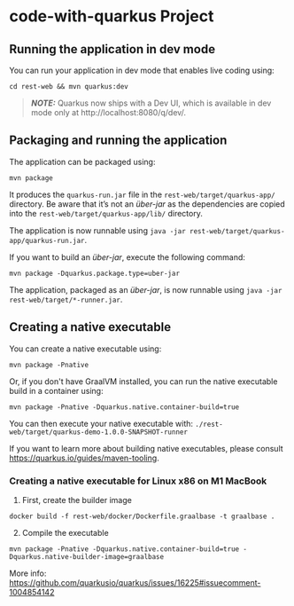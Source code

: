 # code-with-quarkus Project

## Running the application in dev mode

You can run your application in dev mode that enables live coding using:
```shell script
cd rest-web && mvn quarkus:dev
```

> **_NOTE:_**  Quarkus now ships with a Dev UI, which is available in dev mode only at http://localhost:8080/q/dev/.

## Packaging and running the application

The application can be packaged using:
```shell script
mvn package
```
It produces the `quarkus-run.jar` file in the `rest-web/target/quarkus-app/` directory.
Be aware that it’s not an _über-jar_ as the dependencies are copied into the `rest-web/target/quarkus-app/lib/` directory.

The application is now runnable using `java -jar rest-web/target/quarkus-app/quarkus-run.jar`.

If you want to build an _über-jar_, execute the following command:
```shell script
mvn package -Dquarkus.package.type=uber-jar
```

The application, packaged as an _über-jar_, is now runnable using `java -jar rest-web/target/*-runner.jar`.

## Creating a native executable

You can create a native executable using: 
```shell script
mvn package -Pnative
```

Or, if you don't have GraalVM installed, you can run the native executable build in a container using: 
```shell script
mvn package -Pnative -Dquarkus.native.container-build=true
```

You can then execute your native executable with: `./rest-web/target/quarkus-demo-1.0.0-SNAPSHOT-runner`

If you want to learn more about building native executables, please consult https://quarkus.io/guides/maven-tooling.

### Creating a native executable for Linux x86 on M1 MacBook

1. First, create the builder image
```
docker build -f rest-web/docker/Dockerfile.graalbase -t graalbase .
```

2. Compile the executable
```
mvn package -Pnative -Dquarkus.native.container-build=true -Dquarkus.native-builder-image=graalbase
```

More info: https://github.com/quarkusio/quarkus/issues/16225#issuecomment-1004854142
